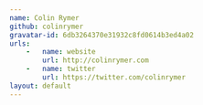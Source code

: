 ```yaml
---
name: Colin Rymer
github: colinrymer
gravatar-id: 6db3264370e31932c8fd0614b3ed4a02
urls:
    -   name: website
        url: http://colinrymer.com
    -   name: twitter
        url: https://twitter.com/colinrymer
layout: default
---
```

